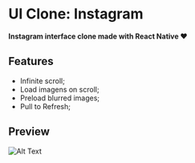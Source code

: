 # UI Clone: Instagram
**Instagram interface clone made with React Native ❤️**

## Features
* Infinite scroll;
* Load imagens on scroll;
* Preload blurred images;
* Pull to Refresh;

## Preview

![Alt Text](preview.gif)